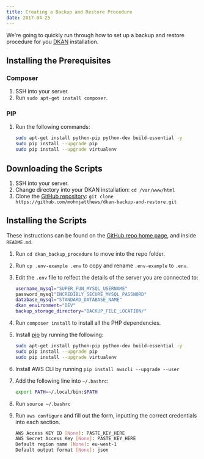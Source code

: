 ```yaml
---
title: Creating a Backup and Restore Procedure
date: 2017-04-25
---
```


We're going to quickly run through how to set up a backup and restore procedure for you [DKAN](https://getdkan.org/) installation.

## Installing the Prerequisites

### Composer

1. SSH into your server.
2. Run `sudo apt-get install composer`.

### PIP

1. Run the following commands:

    ```bash
    sudo apt-get install python-pip python-dev build-essential -y
    sudo pip install --upgrade pip
    sudo pip install --upgrade virtualenv
    ```

## Downloading the Scripts

1. SSH into your server.
1. Change directory into your DKAN installation: `cd /var/www/html`
1. Clone the [GitHub repository](https://github.com/mohnjatthews/dkan-backup-and-restore): `git clone https://github.com/mohnjatthews/dkan-backup-and-restore.git`

## Installing the Scripts

These instructions can be found on the [GitHub repo home page](https://github.com/mohnjatthews/dkan-backup-and-restore#installation), and inside `README.md`.

1. Run `cd dkan_backup_procedure` to move into the repo folder.
2. Run `cp .env-example .env` to copy and rename `.env-example` to `.env`.
3. Edit the `.env` file to relfect the details of the server you are connected to:

    ```bash
    username_mysql="SUPER_FUN_MYSQL_USERNAME"
    password_mysql"INCREDIBLY_SECURE_MYSQL_PASSWORD"
    database_mysql="STANDARD_DATABASE_NAME"
    dkan_environment="DEV"
    backup_storage_directory="BACKUP_FILE_LOCATION/"
    ```

1. Run `composer install` to install all the PHP dependencies.
1. Install [pip](//pypi.python.org/pypi/pip) by running the following:

    ```bash
    sudo apt-get install python-pip python-dev build-essential -y
    sudo pip install --upgrade pip
    sudo pip install --upgrade virtualenv
    ```

1. Install AWS CLI by running `pip install awscli --upgrade --user`
1. Add the following line into `~/.bashrc`:

    ```bash
    export PATH=~/.local/bin:$PATH
    ```

1. Run `source ~/.bashrc`
1. Run `aws configure` and fill out the form, inputting the correct credentials into each section.

    ```bash
    AWS Access KEY ID [None]: PASTE_KEY_HERE
    AWS Secret Access Key [None]: PASTE_KEY_HERE
    Default region name [None]: eu-west-1
    Default output format [None]: json
    ```
